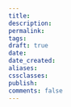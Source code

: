 ```yaml
---
title:
description:
permalink:
tags:
draft: true
date:
date_created:
aliases:
cssclasses:
publish:
comments: false
---
```

